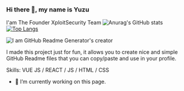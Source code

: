### Hi there 👋, my name is Yuzu
I'am The Founder XploitSecurity Team
![Anurag's GitHub stats](https://github-readme-stats.vercel.app/api?username=yon3zu&show_icons=true&theme=radical)
[![Top Langs](https://github-readme-stats.vercel.app/api/top-langs/?username=yon3zu&layout=compact&theme=radical)](https://github.com/yon3zu/github-readme-stats)

![I am GitHub Readme Generator's creator](https://arturssmirnovs.github.io/github-profile-readme-generator/images/banner.png)

I made this project just for fun, it allows you to create nice and simple GitHub Readme files that you can copy/paste and use in your profile.

Skills: VUE JS / REACT / JS / HTML / CSS

- 🔭 I’m currently working on this page. 
